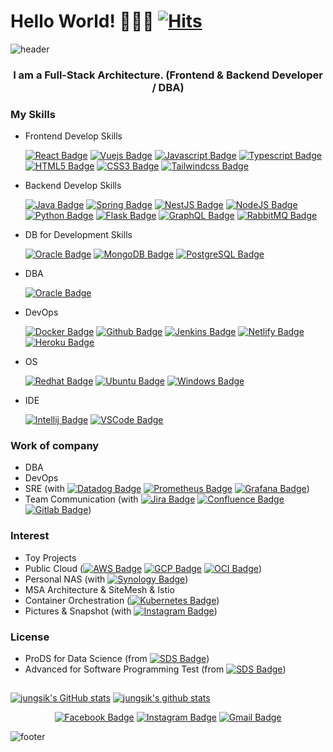 # Hello World! 🙋🏻‍♂️ [![Hits](https://hits.seeyoufarm.com/api/count/incr/badge.svg?url=https%3A%2F%2Fgithub.com%2Fjungsikyeo%2Fhit-counter&count_bg=%2379C83D&title_bg=%23555555&icon=&icon_color=%23E7E7E7&title=hits&edge_flat=false)](https://hits.seeyoufarm.com)

![header](https://capsule-render.vercel.app/api?type=waving&color=auto&height=150&section=header&text=JungsikYeo&fontSize=80&animation=fadeIn)

<div align=center>
 
### I am a Full-Stack Architecture. (Frontend & Backend Developer / DBA)

</div>

### My Skills
- Frontend Develop Skills
 
   [![React Badge](https://img.shields.io/badge/React-61DAFB?style=flat-square&logo=React&logoColor=black)](https://ko.reactjs.org/) [![Vuejs Badge](https://img.shields.io/badge/Vue.js-4FC08D?style=flat-square&logo=Vue.js&logoColor=white)](https://vuejs.org/) [![Javascript Badge](https://img.shields.io/badge/Javascript-F7DF1E?style=flat-square&logo=Javascript&logoColor=black)](https://ko.wikipedia.org/wiki/Javascript/) [![Typescript Badge](https://img.shields.io/badge/Typescript-3178C6?style=flat-square&logo=TypeScript&logoColor=white)](https://www.typescriptlang.org/) [![HTML5 Badge](https://img.shields.io/badge/HTML5-E34F26?style=flat-square&logo=HTML5&logoColor=white)](https://ko.wikipedia.org/wiki/HTML5) [![CSS3 Badge](https://img.shields.io/badge/CSS3-1572B6?style=flat-square&logo=CSS3&logoColor=white)](https://ko.wikipedia.org/wiki/CSS) [![Tailwindcss Badge](https://img.shields.io/badge/Tailwind%20CSS-38B2AC?style=flat-square&logo=Tailwind%20CSS&logoColor=white&link=https://tailwindcss.com/)](https://tailwindcss.com/)

- Backend Develop Skills

   [![Java Badge](https://img.shields.io/badge/Java-007396?style=flat-square&logo=Java&logoColor=white)](https://java.com/ko/) [![Spring Badge](https://img.shields.io/badge/Spring-6DB33F?style=flat-square&logo=Spring&logoColor=white)](https://spring.io/) [![NestJS Badge](https://img.shields.io/badge/NestJS-E0234E?style=flat-square&logo=NestJS&logoColor=white)](https://nestjs.com/) [![NodeJS Badge](https://img.shields.io/badge/NodeJS-339933?style=flat-square&logo=Node.JS&logoColor=white)](https://nodejs.org/) [![Python Badge](https://img.shields.io/badge/Python-3776AB?style=flat-square&logo=Python&logoColor=white)](https://www.python.org/) [![Flask Badge](https://img.shields.io/badge/Flask-000000?style=flat-square&logo=Flask&logoColor=white)](https://flask.palletsprojects.com/) [![GraphQL Badge](https://img.shields.io/badge/GraphQL-E10098?style=flat-square&logo=GraphQL&logoColor=white)](https://graphql.org/) [![RabbitMQ Badge](https://img.shields.io/badge/RabbitMQ-FF6600?style=flat-square&logo=RabbitMQ&logoColor=white)](https://rabbitmq.com/) 

- DB for Development Skills 

   [![Oracle Badge](https://img.shields.io/badge/Oracle-F80000?style=flat-square&logo=Oracle&logoColor=white)](https://www.oracle.com/) [![MongoDB Badge](https://img.shields.io/badge/MongoDB-47A248?style=flat-square&logo=MongoDB&logoColor=white)](https://www.mongodb.com/) [![PostgreSQL Badge](https://img.shields.io/badge/PostgreSQL-336791?style=flat-square&logo=PostgreSQL&logoColor=white)](https://www.postgresql.org/)

- DBA

   [![Oracle Badge](https://img.shields.io/badge/Oracle-F80000?style=flat-square&logo=Oracle&logoColor=white)](https://www.oracle.com/)

- DevOps

   [![Docker Badge](https://img.shields.io/badge/Docker-2496ED?style=flat-square&logo=Docker&logoColor=white)](https://docker.com) [![Github Badge](https://img.shields.io/badge/Github-181717?style=flat-square&logo=Github&logoColor=white)](https://github.com/) [![Jenkins Badge](https://img.shields.io/badge/Jenkins-D24939?style=flat-square&logo=Jenkins&logoColor=white)](https://www.jenkins.io/) [![Netlify Badge](https://img.shields.io/badge/Netlify-00C7B7?style=flat-square&logo=Netlify&logoColor=white)](https://www.netlify.com/) [![Heroku Badge](https://img.shields.io/badge/Heroku-430098?style=flat-square&logo=Heroku&logoColor=white)](https://www.heroku.com/) 

- OS

   [![Redhat Badge](https://img.shields.io/badge/Redhat-EE0000?style=flat-square&logo=Red%20hat&logoColor=white)](https://www.redhat.com/ko) [![Ubuntu Badge](https://img.shields.io/badge/Ubuntu-E95420?style=flat-square&logo=Ubuntu&logoColor=white)](https://ubuntu.com/) [![Windows Badge](https://img.shields.io/badge/Windows-0078D6?style=flat-square&logo=Windows&logoColor=white)](https://www.microsoft.com/ko-kr/windows)

- IDE
   
   [![Intellij Badge](https://img.shields.io/badge/IntelliJ%20IDEA-000000?style=flat-square&logo=IntelliJ%20IDEA&logoColor=white)](https://www.jetbrains.com/idea/) [![VSCode Badge](https://img.shields.io/badge/VSCode-007ACC?style=flat-square&logo=Visual%20Studio%20Code&logoColor=white)](https://code.visualstudio.com/)

### Work of company
- DBA
- DevOps
- SRE (with [![Datadog Badge](https://img.shields.io/badge/Datadog-632CA6?style=flat-square&logo=Datadog&logoColor=white)](https://grafana.com/) [![Prometheus Badge](https://img.shields.io/badge/Prometheus-E6522C?style=flat-square&logo=Prometheus&logoColor=white)](https://prometheus.io/) [![Grafana Badge](https://img.shields.io/badge/Grafana-F46800?style=flat-square&logo=Grafana&logoColor=white)](https://grafana.com/))
- Team Communication (with [![Jira Badge](https://img.shields.io/badge/Jira-0052CC?style=flat-square&logo=Jira&logoColor=white)](https://www.atlassian.com/software/jira) [![Confluence Badge](https://img.shields.io/badge/Confluence-172B4D?style=flat-square&logo=Confluence&logoColor=white)](https://www.atlassian.com/software/confluence) [![Gitlab Badge](https://img.shields.io/badge/Gitlab-FCA121?style=flat-square&logo=Gitlab&logoColor=black)](https://about.gitlab.com/))


### Interest
- Toy Projects
- Public Cloud ([![AWS Badge](https://img.shields.io/badge/AWS-232F3E?style=flat-square&logo=Amazon%20AWS&logoColor=white)](https://aws.amazon.com/ko/) [![GCP Badge](https://img.shields.io/badge/GCP-4285F4?style=flat-square&logo=Google%20Cloud&logoColor=white)](https://cloud.google.com/) [![OCI Badge](https://img.shields.io/badge/OCI-F80000?style=flat-square&logo=Oracle&logoColor=white)](https://www.oracle.com/kr/cloud/))
- Personal NAS (with [![Synology Badge](https://img.shields.io/badge/Synology-B5B5B6?style=flat-square&logo=Synology&logoColor=black)](https://www.oracle.com/kr/cloud/))
- MSA Architecture & SiteMesh & Istio
- Container Orchestration ([![Kubernetes Badge](https://img.shields.io/badge/Kubernetes-326CE5?style=flat-square&logo=Kubernetes&logoColor=white)](https://kubernetes.io))
- Pictures & Snapshot (with [![Instagram Badge](https://img.shields.io/badge/-Instagram-dd2a7b?style=flat-square&logo=instagram&logoColor=white&link=https://instagram.com/1985yjs/)](https://instagram.com/1985yjs/))

### License
- ProDS for Data Science (from [![SDS Badge](https://img.shields.io/badge/SamsungSDS-1428A0?style=flat-square&logo=Samsung&logoColor=white)](https://www.samsungsds.com/)) 
- Advanced for Software Programming Test (from [![SDS Badge](https://img.shields.io/badge/SamsungSDS-1428A0?style=flat-square&logo=Samsung&logoColor=white)](https://www.samsungsds.com/))

##

[![jungsik's GitHub stats](https://github-readme-stats.vercel.app/api?username=jungsikyeo&show_icons=true)](https://github.com/jungsikyeo/)
[![jungsik's github stats](https://github-readme-stats.vercel.app/api/top-langs/?username=jungsikyeo&show_icons=true&hide_border=true&title_color=004386&icon_color=004386&layout=compact)](https://github.com/jungsikyeo/)

<div align=center>
  
[![Facebook Badge](https://img.shields.io/badge/-Facebook-1877f2?style=flat-square&logo=facebook&logoColor=white)](https://www.facebook.com/jeongsik.yeo/) 
[![Instagram Badge](https://img.shields.io/badge/-Instagram-dd2a7b?style=flat-square&logo=instagram&logoColor=white&link=https://instagram.com/1985yjs/)](https://instagram.com/1985yjs/) 
[![Gmail Badge](https://img.shields.io/badge/-Gmail-d14836?style=flat-square&logo=Gmail&logoColor=white&link=mailto:saeminam@gmail.com)](mailto:saeminam@gmail.com)

</div>

![footer](https://capsule-render.vercel.app/api?type=waving&color=auto&height=150&section=footer)
